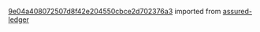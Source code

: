[9e04a408072507d8f42e204550cbce2d702376a3](https://github.com/insolar/assured-ledger/commit/9e04a408072507d8f42e204550cbce2d702376a3) imported from [assured-ledger](https://github.com/insolar/assured-ledger)
